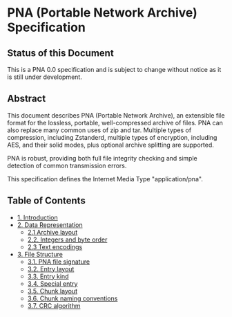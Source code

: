 # PNA (Portable Network Archive) Specification

## Status of this Document

This is a PNA 0.0 specification and is subject to change without notice as it is still under development.

## Abstract

This document describes PNA (Portable Network Archive), an extensible file format for the lossless, portable, well-compressed archive of files. PNA can also replace many common uses of zip and tar. Multiple types of compression, including Zstanderd, multiple types of encryption, including AES, and their solid modes, plus optional archive splitting are supported.

PNA is robust, providing both full file integrity checking and simple detection of common transmission errors.

This specification defines the Internet Media Type "application/pna".

## Table of Contents

- [1. Introduction](./introduction/index.md)
- [2. Data Representation](./data_representation/index.md#2-data-representation)
  - [2.1 Archive layout](./data_representation/index.md#21-archive-layout)
  - [2.2. Integers and byte order](./data_representation/index.md#22-integers-and-byte-order)
  - [2.3 Text encodings](./data_representation/index.md#23-text-encodings)
- [3. File Structure](./file_structure/index.md#3-file-structure)
  - [3.1. PNA file signature](./file_structure/index.md#31-pna-file-signature)
  - [3.2. Entry layout](./file_structure/index.md#32-entry-layout)
  - [3.3. Entry kind](./file_structure/index.md#33-entry-kind)
  - [3.4. Special entry](./file_structure/index.md#34-special-entry)
  - [3.5. Chunk layout](./file_structure/index.md#35-chunk-layout)
  - [3.6. Chunk naming conventions](./file_structure/index.md#36-chunk-naming-conventions)
  - [3.7. CRC algorithm](./file_structure/index.md#37-crc-algorithm)
